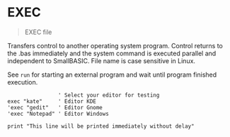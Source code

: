 # EXEC

> EXEC file

Transfers control to another operating system program. Control returns to the .bas immediately and the system command is executed parallel and independent to SmallBASIC. File name is case sensitive in Linux.

See `run` for starting an external program and wait until program finished execution.

```
                ' Select your editor for testing
exec "kate"     ' Editor KDE
'exec "gedit"   ' Editor Gnome
'exec "Notepad" ' Editor Windows

print "This line will be printed immediately without delay"
```

